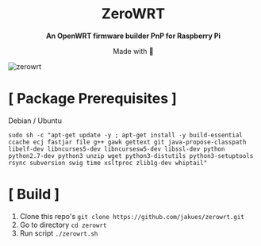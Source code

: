 <h1 align="center">ZeroWRT</h1>

<p align="center"><b>An OpenWRT firmware builder PnP for Raspberry Pi</b></p>
<p align="center">Made with 💝</p>

![zerowrt](https://raw.githubusercontent.com/jakues/zerowrt/master/images/zerowrt.png)

# [ Package Prerequisites ]

Debian / Ubuntu

`sudo sh -c "apt-get update -y ; apt-get install -y build-essential ccache ecj fastjar file g++ gawk gettext git java-propose-classpath libelf-dev libncurses5-dev libncursesw5-dev libssl-dev python python2.7-dev python3 unzip wget python3-distutils python3-setuptools rsync subversion swig time xsltproc zlib1g-dev whiptail"`

# [ Build ]

1. Clone this repo's
    `git clone https://github.com/jakues/zerowrt.git`
2. Go to directory
    `cd zerowrt`
3. Run script
    `./zerowrt.sh`